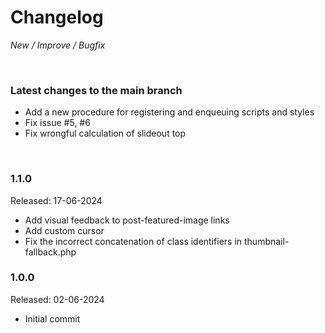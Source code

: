 # Changelog

_New / Improve / Bugfix_

<br>

### Latest changes to the main branch

- Add a new procedure for registering and enqueuing scripts and styles
- Fix issue #5, #6
- Fix wrongful calculation of slideout top 

<br>

### 1.1.0
Released: 17-06-2024

- Add visual feedback to post-featured-image links
- Add custom cursor
- Fix the incorrect concatenation of class identifiers in thumbnail-fallback.php


### 1.0.0
Released: 02-06-2024


- Initial commit
